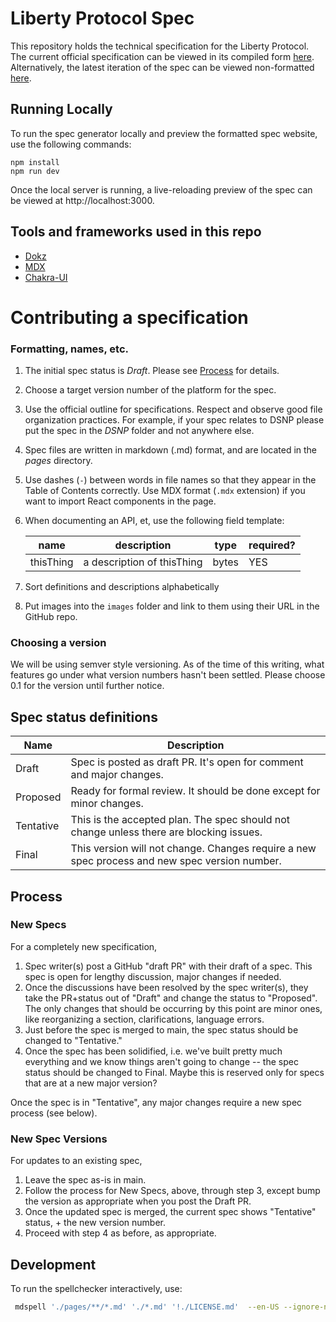 # Liberty Protocol Spec

This repository holds the technical specification for the Liberty Protocol.
The current official specification can be viewed in its compiled form [here](TBD).
Alternatively, the latest iteration of the spec can be viewed non-formatted [here](tree/main/pages).

## Running Locally

To run the spec generator locally and preview the formatted spec website, use the following commands:

```
npm install
npm run dev
```

Once the local server is running, a live-reloading preview of the spec can be viewed at http://localhost:3000.

## Tools and frameworks used in this repo
* [Dokz](https://dokz.site/docs)
* [MDX](https://mdxjs.com/)
* [Chakra-UI](https://chakra-ui.com/docs/getting-started)

# Contributing a specification

### Formatting, names, etc.
1. The initial spec status is _Draft_.  Please see [Process](#Process) for details.
1. Choose a target version number of the platform for the spec.
1. Use the official outline for specifications. Respect and observe good file organization practices. For example, if your spec relates to DSNP please put the spec in the _DSNP_ folder and not anywhere else.
1. Spec files are written in markdown (.md) format, and are located in the _pages_ directory.
1. Use dashes (`-`) between words in file names so that they appear in the Table of Contents correctly.  Use MDX format (`.mdx` extension) if you want to import React components in the page.
1. When documenting an API, et, use the following field template:

   | name | description | type | required?|
   | ---|---|---|---|
   | thisThing | a description of thisThing | bytes | YES |
1. Sort definitions and descriptions alphabetically
1. Put images into the `images` folder and link to them using their URL in the GitHub repo.

### Choosing a version
We will be using semver style versioning.
As of the time of this writing, what features go under what version numbers hasn't been settled.
Please choose 0.1 for the version until further notice.

## Spec status definitions

| Name | Description |
| --- | --- |
| Draft | Spec is posted as draft PR. It's open for comment and major changes. |
| Proposed | Ready for formal review. It should be done except for minor changes. |
| Tentative | This is the accepted plan. The spec should not change unless there are blocking issues. |
| Final | This version will not change. Changes require a new spec process and new spec version number. |

## Process

### New Specs
For a completely new specification,
1. Spec writer(s) post a GitHub "draft PR" with their draft of a spec. This spec is open for lengthy discussion, major changes if needed.
1. Once the discussions have been resolved by the spec writer(s), they take the PR+status out of "Draft" and change the status to "Proposed". The only changes that should be occurring by this point are minor ones, like reorganizing a section, clarifications, language errors.
1. Just before the spec is merged to main, the spec status should be changed to "Tentative."
1. Once the spec has been solidified, i.e. we've built pretty much everything and we know things aren't going to change -- the spec status should be changed to Final. Maybe this is reserved only for specs that are at a new major version?

Once the spec is in "Tentative", any major changes require a new spec process (see below).
   
### New Spec Versions
For updates to an existing spec,
1. Leave the spec as-is in main.
1. Follow the process for New Specs, above, through step 3, except bump the version as appropriate when you post the Draft PR.
1. Once the updated spec is merged, the current spec shows "Tentative" status, + the new version number.
1. Proceed with step 4 as before, as appropriate.

## Development
To run the spellchecker interactively, use:
```bash
 mdspell './pages/**/*.md' './*.md' '!./LICENSE.md'  --en-US --ignore-numbers
```



